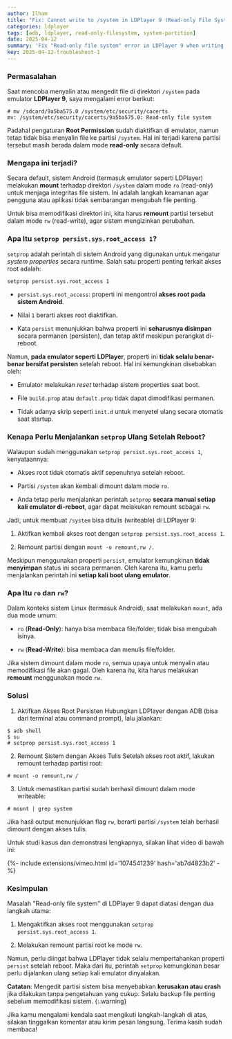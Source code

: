 ```yaml
---
author: Ilham
title: "Fix: Cannot write to /system in LDPlayer 9 (Read-only File System)"
categories: ldplayer
tags: [adb, ldplayer, read-only-filesystem, system-partition]
date: 2025-04-12
summary: 'Fix "Read-only file system" error in LDPlayer 9 when writing to /system. Step-by-step solution to remount /system with write access on Android emulator.'
key: 2025-04-12-troubleshoot-1
---
```


### Permasalahan

Saat mencoba menyalin atau mengedit file di direktori `/system` pada emulator **LDPlayer 9**, saya mengalami error berikut:

```shell
# mv /sdcard/9a5ba575.0 /system/etc/security/cacerts
mv: /system/etc/security/cacerts/9a5ba575.0: Read-only file system
```

Padahal pengaturan **Root Permission** sudah diaktifkan di emulator, namun tetap tidak bisa menyalin file ke partisi `/system`. Hal ini terjadi karena partisi tersebut masih berada dalam mode **read-only** secara default.

### Mengapa ini terjadi?

Secara default, sistem Android (termasuk emulator seperti LDPlayer) melakukan **mount** terhadap direktori `/system` dalam mode `ro` (read-only) untuk menjaga integritas file sistem. Ini adalah langkah keamanan agar pengguna atau aplikasi tidak sembarangan mengubah file penting.

Untuk bisa memodifikasi direktori ini, kita harus **remount** partisi tersebut dalam mode `rw` (read-write), agar sistem mengizinkan perubahan.

### Apa Itu `setprop persist.sys.root_access 1`?

`setprop` adalah perintah di sistem Android yang digunakan untuk mengatur *system properties* secara runtime. Salah satu properti penting terkait akses root adalah:

```shell
setprop persist.sys.root_access 1
```

- `persist.sys.root_access`: properti ini mengontrol **akses root pada sistem Android**.

- Nilai `1` berarti akses root diaktifkan.

- Kata `persist` menunjukkan bahwa properti ini **seharusnya disimpan** secara permanen (persisten), dan tetap aktif meskipun perangkat di-reboot.


Namun, **pada emulator seperti LDPlayer**, properti ini **tidak selalu benar-benar bersifat persisten** setelah reboot. Hal ini kemungkinan disebabkan oleh:

- Emulator melakukan *reset* terhadap sistem properties saat boot.

- File `build.prop` atau `default.prop` tidak dapat dimodifikasi permanen.

- Tidak adanya skrip seperti `init.d` untuk menyetel ulang secara otomatis saat startup.


### Kenapa Perlu Menjalankan `setprop` Ulang Setelah Reboot?

Walaupun sudah menggunakan `setprop persist.sys.root_access 1`, kenyataannya:

- Akses root tidak otomatis aktif sepenuhnya setelah reboot.

- Partisi `/system` akan kembali dimount dalam mode `ro`.

- Anda tetap perlu menjalankan perintah `setprop` **secara manual setiap kali emulator di-reboot**, agar dapat melakukan remount sebagai `rw`.


Jadi, untuk membuat `/system` bisa ditulis (writeable) di LDPlayer 9:

1. Aktifkan kembali akses root dengan `setprop persist.sys.root_access 1`.

2. Remount partisi dengan `mount -o remount,rw /`.


Meskipun menggunakan properti `persist`, emulator kemungkinan **tidak menyimpan** status ini secara permanen. Oleh karena itu, kamu perlu menjalankan perintah ini **setiap kali boot ulang emulator**.

### Apa Itu `ro` dan `rw`?

Dalam konteks sistem Linux (termasuk Android), saat melakukan `mount`, ada dua mode umum:

- `ro` (**Read-Only**): hanya bisa membaca file/folder, tidak bisa mengubah isinya.

- `rw` (**Read-Write**): bisa membaca dan menulis file/folder.


Jika sistem dimount dalam mode `ro`, semua upaya untuk menyalin atau memodifikasi file akan gagal. Oleh karena itu, kita harus melakukan **remount** menggunakan mode `rw`.

### Solusi

1. Aktifkan Akses Root Persisten
  Hubungkan LDPlayer dengan ADB (bisa dari terminal atau command prompt), lalu jalankan:
  ```shell
  $ adb shell
  $ su
  # setprop persist.sys.root_access 1
  ```

2. Remount Sistem dengan Akses Tulis
  Setelah akses root aktif, lakukan remount terhadap partisi root:
  ```shell
  # mount -o remount,rw /
  ```

3. Untuk memastikan partisi sudah berhasil dimount dalam mode writeable:
  ```shell
  # mount | grep system
  ```
  Jika hasil output menunjukkan flag `rw`, berarti partisi `/system` telah berhasil dimount dengan akses tulis.


Untuk studi kasus dan demonstrasi lengkapnya, silakan lihat video di bawah ini:

<div>{%- include extensions/vimeo.html id='1074541239' hash='ab7d4823b2' -%}</div>

### Kesimpulan

Masalah "Read-only file system" di LDPlayer 9 dapat diatasi dengan dua langkah utama:

1. Mengaktifkan akses root menggunakan `setprop persist.sys.root_access 1`.

2. Melakukan remount partisi root ke mode `rw`.


Namun, perlu diingat bahwa LDPlayer tidak selalu mempertahankan properti `persist` setelah reboot. Maka dari itu, perintah `setprop` kemungkinan besar perlu dijalankan ulang setiap kali emulator dinyalakan.

**Catatan**: Mengedit partisi sistem bisa menyebabkan **kerusakan atau crash** jika dilakukan tanpa pengetahuan yang cukup. Selalu backup file penting sebelum memodifikasi sistem.
{:.warning}

Jika kamu mengalami kendala saat mengikuti langkah-langkah di atas, silakan tinggalkan komentar atau kirim pesan langsung. Terima kasih sudah membaca!
